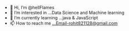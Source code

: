 - 👋 Hi, I’m @hellFlames
- 👀 I’m interested in ...Data Science and Machine learning
- 🌱 I’m currently learning ...java & JavaScript
- 📫 How to reach me ...Email-rohit821128@gmail.com

<!---
hellFlames/hellFlames is a ✨ special ✨ repository because its `README.md` (this file) appears on your GitHub profile.
You can click the Preview link to take a look at your changes.
--->
